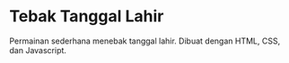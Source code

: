 # Tebak Tanggal Lahir

Permainan sederhana menebak tanggal lahir. Dibuat dengan HTML, CSS, dan Javascript.
